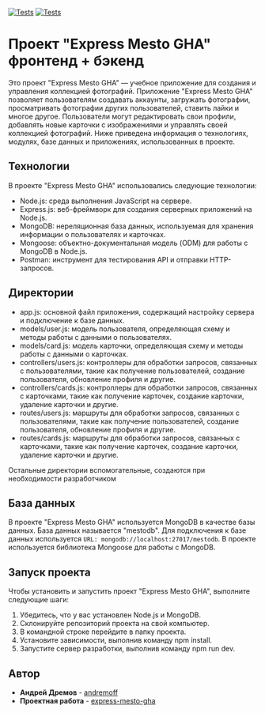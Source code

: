 [![Tests](../../actions/workflows/tests-13-sprint.yml/badge.svg)](../../actions/workflows/tests-13-sprint.yml) [![Tests](../../actions/workflows/tests-14-sprint.yml/badge.svg)](../../actions/workflows/tests-14-sprint.yml)
# Проект "Express Mesto GHA" фронтенд + бэкенд

Это проект "Express Mesto GHA" — учебное приложение для создания и управления коллекцией фотографий. Приложение "Express Mesto GHA" позволяет пользователям создавать аккаунты, загружать фотографии, просматривать фотографии других пользователей, ставить лайки и многое другое. Пользователи могут редактировать свои профили, добавлять новые карточки с изображениями и управлять своей коллекцией фотографий. Ниже приведена информация о технологиях, модулях, базе данных и приложениях, использованных в проекте.  

## Технологии

В проекте "Express Mesto GHA" использовались следующие технологии:

* Node.js: среда выполнения JavaScript на сервере.
* Express.js: веб-фреймворк для создания серверных приложений на Node.js.
* MongoDB: нереляционная база данных, используемая для хранения информации о пользователях и карточках.
* Mongoose: объектно-документальная модель (ODM) для работы с MongoDB в Node.js.
* Postman: инструмент для тестирования API и отправки HTTP-запросов.

## Директории

* app.js: основной файл приложения, содержащий настройку сервера и подключение к базе данных.
* models/user.js: модель пользователя, определяющая схему и методы работы с данными о пользователях.
* models/card.js: модель карточки, определяющая схему и методы работы с данными о карточках.
* controllers/users.js: контроллеры для обработки запросов, связанных с пользователями, такие как получение пользователей, создание пользователя, обновление профиля и другие.
* controllers/cards.js: контроллеры для обработки запросов, связанных с карточками, такие как получение карточек, создание карточки, удаление карточки и другие.
* routes/users.js: маршруты для обработки запросов, связанных с пользователями, такие как получение пользователей, создание пользователя, обновление профиля и другие.
* routes/cards.js: маршруты для обработки запросов, связанных с карточками, такие как получение карточек, создание карточки, удаление карточки и другие. 
  
Остальные директории вспомогательные, создаются при необходимости разработчиком

## База данных

В проекте "Express Mesto GHA" используется MongoDB в качестве базы данных. База данных называется "mestodb". Для подключения к базе данных используется `URL: mongodb://localhost:27017/mestodb`. В проекте используется библиотека Mongoose для работы с MongoDB.

## Запуск проекта

Чтобы установить и запустить проект "Express Mesto GHA", выполните следующие шаги:

1. Убедитесь, что у вас установлен Node.js и MongoDB.
2. Склонируйте репозиторий проекта на свой компьютер.
3. В командной строке перейдите в папку проекта.
4. Установите зависимости, выполнив команду npm install.
5. Запустите сервер разработки, выполнив команду npm run dev.

## Автор

* **Андрей Дремов** - [andremoff](https://github.com/andremoff)
* **Проектная работа** - [express-mesto-gha](https://andremoff.github.io/express-mesto-gha/)
